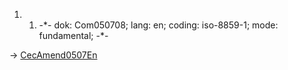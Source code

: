 1.  1.  -\*- dok: Com050708; lang: en; coding: iso-8859-1; mode:
        fundamental; -\*-

-\> [CecAmend0507En](CecAmend0507En "wikilink")
